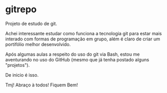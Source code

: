 # gitrepo
Projeto de estudo de git.

Achei interessante estudar como funciona a tecnologia git para estar mais interado com formas de programação em grupo, além é claro de
criar um portifólio melhor desenvolvido.

Após algumas aulas a respeito do uso do git via Bash, estou me aventurando no uso do GitHub (mesmo que já tenha postado alguns "projetos").

De inicio é isso.

Tmj!
Abraço à todos!
Fiquem Bem!
